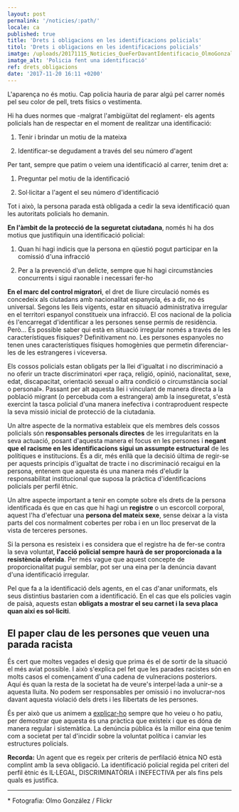 ```yaml
---
layout: post
permalink: '/noticies/:path/'
locale: ca
published: true
title: 'Drets i obligacions en les identificacions policials'
titol: 'Drets i obligacions en les identificacions policials'
imatge: /uploads/20171115_Noticies_QueFerDavantIdentificacio_OlmoGonzalez_Flickr.jpg
imatge_alt: 'Policia fent una identificació'
ref: drets_obligacions
date: '2017-11-20 16:11 +0200'
---
```


L'aparença no és motiu. Cap policia hauria de parar algú pel carrer només pel seu color de pell, trets físics o vestimenta.

Hi ha dues normes que -malgrat l'ambigüitat del reglament- els agents policials han de respectar en el moment de realitzar una identificació:

1. Tenir i brindar un motiu de la mateixa

2. Identificar-se degudament a través del seu número d'agent

Per tant, sempre que patim o veiem una identificació al carrer, tenim dret a:

1. Preguntar pel motiu de la identificació

2. Sol·licitar a l'agent el seu número d'identificació

Tot i això, la persona parada està obligada a cedir la seva identificació quan les autoritats policials ho demanin.

**En l'àmbit de la protecció de la seguretat ciutadana**, només hi ha dos motius que justifiquin una identificació policial:

1. Quan hi hagi indicis que la persona en qüestió pogut participar en la comissió d'una infracció

2. Per a la prevenció d'un delicte, sempre que hi hagi circumstàncies concurrents i sigui raonable i necessari fer-ho

**En el marc del control migratori**, el dret de lliure circulació només es concedeix als ciutadans amb nacionalitat espanyola, és a dir, no és universal. Segons les lleis vigents, estar en situació administrativa irregular en el territori espanyol constitueix una infracció. El cos nacional de la policia és l'encarregat d'identificar a les persones sense permís de residència. Però... És possible saber qui està en situació irregular només a través de les característiques físiques? Definitivament no. Les persones espanyoles no tenen unes característiques físiques homogènies que permetin diferenciar-les de les estrangeres i viceversa.

Els cossos policials estan obligats per la llei d'igualtat i no discriminació a no oferir un tracte discriminatori «per raça, religió, opinió, nacionalitat, sexe, edat, discapacitat, orientació sexual o altra condició o circumstància social o personal». Passant per alt aquesta llei i vinculant de manera directa a la població migrant (o percebuda com a estrangera) amb la inseguretat, s'està exercint la tasca policial d'una manera inefectiva i contraproduent respecte la seva missió inicial de protecció de la ciutadania.

Un altre aspecte de la normativa estableix que els membres dels cossos policials són **responsables personals directes** de les irregularitats en la seva actuació, posant d'aquesta manera el focus en les persones i **negant que el racisme en les identificacions sigui un assumpte estructural** de les polítiques e institucions. És a dir, més enllà que la decisió última de regir-se per aquests principis d'igualtat de tracte i no discriminació recaigui en la persona, entenem que aquesta és una manera més d'eludir la responsabilitat institucional que suposa la pràctica d'identificacions policials per perfil ètnic.

Un altre aspecte important a tenir en compte sobre els drets de la persona identificada és que en cas que hi hagi un **registre** o un escorcoll corporal, aquest l'ha d'efectuar una **persona del mateix sexe**, sense deixar a la vista parts del cos normalment cobertes per roba i en un lloc preservat de la vista de terceres persones.

Si la persona es resisteix i es considera que el registre ha de fer-se contra la seva voluntat, **l'acció policial sempre haurà de ser proporcionada a la resistència oferida**. Per més vague que aquest concepte de proporcionalitat pugui semblar, pot ser una eina per la denúncia davant d'una identificació irregular.

Pel que fa a la identificació dels agents, en el cas d'anar uniformats, els seus distintius bastarien com a identificació. En el cas que els policies vagin de paisà, aquests estan **obligats a mostrar el seu carnet i la seva placa quan així es sol·liciti**.


## El paper clau de les persones que veuen una parada racista

És cert que moltes vegades el desig que prima és el de sortir de la situació el més aviat possible. I això s'explica pel fet que les parades racistes són en molts casos el començament d'una cadena de vulneracions posteriors. Aquí és quan la resta de la societat ha de veure's interpel·lada a unir-se a aquesta lluita. No podem ser responsables per omissió i no involucrar-nos davant aquesta violació dels drets i les llibertats de les persones.

És per això que us animem a [explicar-ho](/#report-incident) sempre que ho veieu o ho patiu, per demostrar que aquesta és una pràctica que existeix i que es dóna de manera regular i sistemàtica. La denúncia pública és la millor eina que tenim com a societat per tal d'incidir sobre la voluntat política i canviar les estructures policials.

**Recorda:** Un agent que es regeix per criteris de perfilació ètnica NO està complint amb la seva obligació. La identificació policial regida pel criteri del perfil ètnic és IL·LEGAL, DISCRIMINATÒRIA i INEFECTIVA per als fins pels quals es justifica.

<hr>
<div class="a1-note">
<p>* Fotografia: Olmo González / Flickr</p>
</div>
